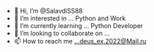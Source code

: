 - 👋 Hi, I’m @SalavdiSS88
- 👀 I’m interested in ... Python and Work
- 🌱 I’m currently learning ... Python Developer
- 💞️ I’m looking to collaborate on ...
- 📫 How to reach me ...deus_ex.2022@Mail.ru

<!---
SalavdiSS88/SalavdiSS88 is a ✨ special ✨ repository because its `README.md` (this file) appears on your GitHub profile.
You can click the Preview link to take a look at your changes.
--->
